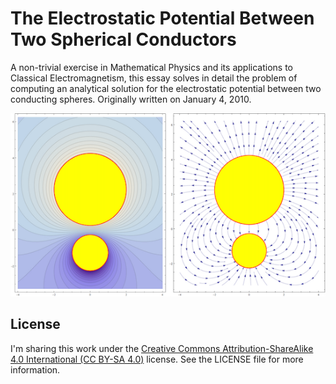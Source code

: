 # The Electrostatic Potential Between Two Spherical Conductors

A non-trivial exercise in Mathematical Physics and its applications to Classical Electromagnetism, this essay solves in detail the problem of computing an analytical solution for the electrostatic potential between two conducting spheres. Originally written on January 4, 2010.

![](spheres.png)

## License

I'm sharing this work under the [Creative Commons Attribution-ShareAlike 4.0 International (CC BY-SA 4.0)](http://creativecommons.org/licenses/by-sa/4.0/) license. See the LICENSE file for more information.
